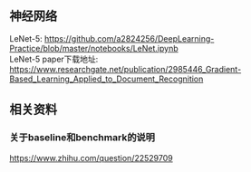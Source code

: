 ## 神经网络
LeNet-5: https://github.com/a2824256/DeepLearning-Practice/blob/master/notebooks/LeNet.ipynb
<br/>
LeNet-5 paper下载地址:<br/>
https://www.researchgate.net/publication/2985446_Gradient-Based_Learning_Applied_to_Document_Recognition <br/>

## 相关资料
### 关于baseline和benchmark的说明
https://www.zhihu.com/question/22529709